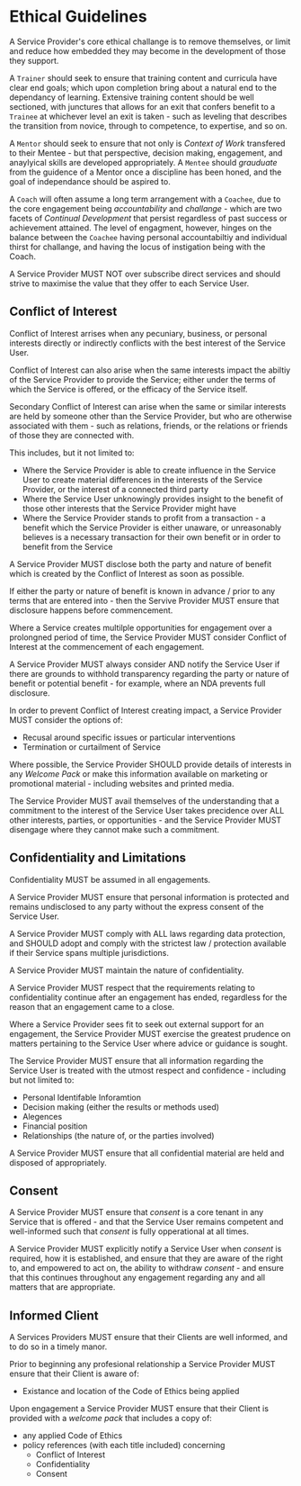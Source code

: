 # Ethical Guidelines

A Service Provider's core ethical challange is to remove themselves, or limit and reduce how embedded they may become in the development of those they support.

A `Trainer` should seek to ensure that training content and curricula have clear end goals; which upon completion bring about a natural end to the dependancy of learning. Extensive training content should be well sectioned, with junctures that allows for an exit that confers benefit to a `Trainee` at whichever level an exit is taken - such as leveling that describes the transition from novice, through to competence, to expertise, and so on.

A `Mentor` should seek to ensure that not only is *Context of Work* transfered to their Mentee - but that perspective, decision making, engagement, and anaylyical skills are developed appropriately. A `Mentee` should *grauduate* from the guidence of a Mentor once a discipline has been honed, and the goal of independance should be aspired to.

A `Coach` will often assume a long term arrangement with a `Coachee`, due to the core engagement being *accountability* and *challange* - which are two facets of *Continual Development* that persist regardless of past success or achievement attained. The level of engagment, however, hinges on the balance between the `Coachee` having personal accountabiltiy and individual thirst for challange, and having the locus of instigation being with the Coach.

A Service Provider MUST NOT over subscribe direct services and should strive to maximise the value that they offer to each Service User.

## Conflict of Interest

Conflict of Interest arrises when any pecuniary, business, or personal interests directly or indirectly conflicts with the best interest of the Service User.

Conflict of Interest can also arise when the same interests impact the abiltiy of the Service Provider to provide the Service; either under the terms of which the Service is offered, or the efficacy of the Service itself.

Secondary Conflict of Interest can arise when the same or similar interests are held by someone other than the Service Provider, but who are otherwise associated with them - such as relations, friends, or the relations or friends of those they are connected with.

This includes, but it not limited to:

* Where the Service Provider is able to create influence in the Service User to create material differences in the interests of the Service Provider, or the interest of a connected third party
* Where the Service User unknowingly provides insight to the benefit of those other interests that the Service Provider might have
* Where the Service Provider stands to profit from a transaction - a benefit which the Service Provider is either unaware, or unreasonably believes is a necessary transaction for their own benefit or in order to benefit from the Service

A Service Provider MUST disclose both the party and nature of benefit which is created by the Conflict of Interest as soon as possible.

If either the party or nature of benefit is known in advance / prior to any terms that are entered into - then the Servive Provider MUST ensure that disclosure happens before commencement.

Where a Service creates multilple opportunities for engagement over a prolongned period of time, the Service Provider MUST consider Conflict of Interest at the commencement of each engagement.

A Service Provider MUST always consider AND notify the Service User if there are grounds to withhold transparency regarding the party or nature of benefit or potential benefit - for example, where an NDA prevents full disclosure.

In order to prevent Conflict of Interest creating impact, a Service Provider MUST consider the options of:

* Recusal around specific issues or particular interventions
* Termination or curtailment of Service

Where possible, the Service Provider SHOULD provide details of interests in any *Welcome Pack* or make this information available on marketing or promotional material - including websites and printed media.

The Service Provider MUST avail themselves of the understanding that a commitment to the interest of the Service User takes precidence over ALL other interests, parties, or opportunities - and the Service Provider MUST disengage where they cannot make such a commitment.

## Confidentiality and Limitations

Confidentiality MUST be assumed in all engagements.

A Service Provider MUST ensure that personal information is protected and remains undisclosed to any party without the express consent of the Service User.

A Service Provider MUST comply with ALL laws regarding data protection, and SHOULD adopt and comply with the strictest law / protection available if their Service spans multiple jurisdictions.

A Service Provider MUST maintain the nature of confidentiality.

A Service Provider MUST respect that the requirements relating to confidentiality continue after an engagement has ended, regardless for the reason that an engagement came to a close.

Where a Service Provider sees fit to seek out external support for an engagement, the Service Provider MUST exercise the greatest prudence on matters pertaining to the Service User where advice or guidance is sought.

The Service Provider MUST ensure that all information regarding the Service User is treated with the utmost respect and confidence - including but not limited to:

* Personal Identifable Inforamtion
* Decision making (either the results or methods used)
* Alegences
* Financial position
* Relationships (the nature of, or the parties involved)

A Service Provider MUST ensure that all confidential material are held and disposed of appropriately.

## Consent

A Service Provider MUST ensure that *consent* is a core tenant in any Service that is offered - and that the Service User remains competent and well-informed such that *consent* is fully opperational at all times.

A Service Provider MUST explicitly notify a Service User when *consent* is required, how it is established, and ensure that they are aware of the right to, and empowered to act on, the ability to withdraw *consent* - and ensure that this continues throughout any engagement regarding any and all matters that are appropriate.

## Informed Client

A Services Providers MUST ensure that their Clients are well informed, and to do so in a timely manor.

Prior to beginning any profesional relationship a Service Provider MUST ensure that their Client is aware of:
* Existance and location of the Code of Ethics being applied

Upon engagement a Service Provider MUST ensure that their Client is provided with a *welcome pack* that includes a copy of:
* any applied Code of Ethics
* policy references (with each title included) concerning
  * Conflict of Interest
  * Confidentiality
  * Consent
